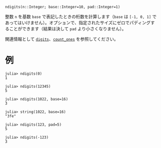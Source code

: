 ```
ndigits(n::Integer; base::Integer=10, pad::Integer=1)
```

整数 `n` を基数 `base` で表記したときの桁数を計算します（`base` は `[-1, 0, 1]` であってはいけません）。オプションで、指定されたサイズにゼロでパディングすることができます（結果は決して `pad` より小さくなりません）。

関連情報として [`digits`](@ref)、[`count_ones`](@ref) を参照してください。

# 例

```jldoctest
julia> ndigits(0)
1

julia> ndigits(12345)
5

julia> ndigits(1022, base=16)
3

julia> string(1022, base=16)
"3fe"

julia> ndigits(123, pad=5)
5

julia> ndigits(-123)
3
```

